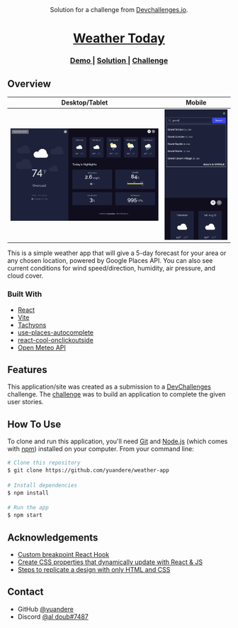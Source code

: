 <!-- Please update value in the {}  -->



<div align="center">
   Solution for a challenge from  <a href="http://devchallenges.io" target="_blank">Devchallenges.io</a>.
</div>
<a href="https://whatweather.today/">
     <h1 align="center">Weather Today</h1>
    </a>
<div align="center">
  <h3>
    <a href="https://papaya-gaufre-0fb8ec.netlify.app/">
      Demo
    </a>
    <span> | </span>
    <a href="https://github.com/yuandere/weather-app">
      Solution
    </a>
    <span> | </span>
    <a href="https://devchallenges.io/challenges/mM1UIenRhK808W8qmLWv">
      Challenge
    </a>
  </h3>
</div>

<!-- OVERVIEW -->

## Overview

| Desktop/Tablet | Mobile |
| --- | --- |
| ![screenshot1](./public/screenshotdt.png) | ![screenshot2](./public/screenshotmobile.png) |

This is a simple weather app that will give a 5-day forecast for your area or any chosen location, powered by Google Places API. You can also see current conditions for wind speed/direction, humidity, air pressure, and cloud cover.


### Built With

<!-- This section should list any major frameworks that you built your project using. Here are a few examples.-->

- [React](https://reactjs.org/)
- [Vite](https://vitejs.dev/)
- [Tachyons](http://tachyons.io/)
- [use-places-autocomplete](https://github.com/wellyshen/use-places-autocomplete)
- [react-cool-onclickoutside](https://github.com/wellyshen/react-cool-onclickoutside)
- [Open Meteo API](https://open-meteo.com/en)

## Features

<!-- List the features of your application or follow the template. Don't share the figma file here :) -->

This application/site was created as a submission to a [DevChallenges](https://devchallenges.io/challenges) challenge. The [challenge](https://devchallenges.io/challenges/mM1UIenRhK808W8qmLWv) was to build an application to complete the given user stories.

## How To Use

<!-- Example: -->

To clone and run this application, you'll need [Git](https://git-scm.com) and [Node.js](https://nodejs.org/en/download/) (which comes with [npm](http://npmjs.com)) installed on your computer. From your command line:

```bash
# Clone this repository
$ git clone https://github.com/yuandere/weather-app

# Install dependencies
$ npm install

# Run the app
$ npm start
```

## Acknowledgements

<!-- This section should list any articles or add-ons/plugins that helps you to complete the project. This is optional but it will help you in the future. For example: -->

- [Custom breakpoint React Hook](https://dev.to/chilupa/usebreakpoint-react-hook-13oa)
- [Create CSS properties that dynamically update with React & JS](https://spacejelly.dev/posts/how-to-create-css-custom-properties-that-dynamically-update-with-react-javascript/)
- [Steps to replicate a design with only HTML and CSS](https://devchallenges-blogs.web.app/how-to-replicate-design/)

## Contact

- GitHub [@yuandere](https://github.com/yuandere)
- Discord [@al doub#7487](https://discord.com)
